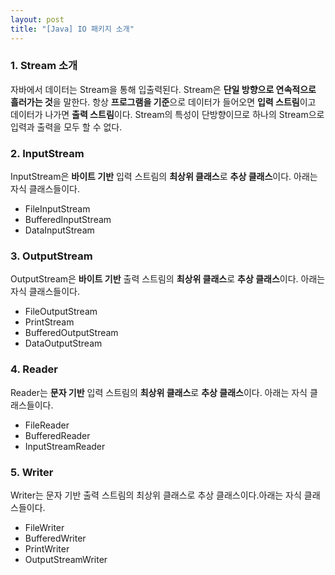 ```yaml
---
layout: post
title: "[Java] IO 패키지 소개"
---
```


### 1. Stream 소개
자바에서 데이터는 Stream을 통해 입출력된다. Stream은 **단일 방향으로 연속적으로 흘러가는 것**을 말한다. 항상 **프로그램을 기준**으로 데이터가 들어오면 **입력 스트림**이고 데이터가 나가면 **출력 스트림**이다. Stream의 특성이 단방향이므로 하나의 Stream으로 입력과 출력을 모두 할 수 없다.

### 2. InputStream
InputStream은 **바이트 기반** 입력 스트림의 **최상위 클래스**로 **추상 클래스**이다. 아래는 자식 클래스들이다.
- FileInputStream
- BufferedInputStream
- DataInputStream

### 3. OutputStream
OutputStream은 **바이트 기반** 출력 스트림의 **최상위 클래스**로 **추상 클래스**이다. 아래는 자식 클래스들이다.
- FileOutputStream
- PrintStream
- BufferedOutputStream
- DataOutputStream

### 4. Reader
Reader는 **문자 기반** 입력 스트림의 **최상위 클래스**로 **추상 클래스**이다. 아래는 자식 클래스들이다.
- FileReader
- BufferedReader
- InputStreamReader

### 5. Writer
Writer는 문자 기반 출력 스트림의 최상위 클래스로 추상 클래스이다.아래는 자식 클래스들이다.
- FileWriter
- BufferedWriter
- PrintWriter
- OutputStreamWriter